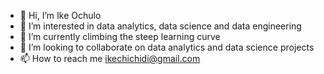 - 👋 Hi, I’m Ike Ochulo
- 👀 I’m interested in data analytics, data science and data engineering
- 🌱 I’m currently climbing the steep learning curve
- 💞️ I’m looking to collaborate on data analytics and data science projects
- 📫 How to reach me ikechichidi@gmail.com

<!---
MrIkechi/MrIkechi is a ✨ special ✨ repository because its `README.md` (this file) appears on your GitHub profile.
You can click the Preview link to take a look at your changes.
--->

